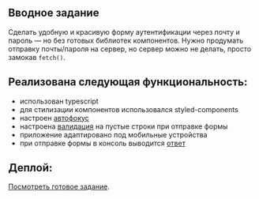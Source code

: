 ## Вводное задание

Сделать удобную и красивую форму аутентификации через почту и пароль — но без готовых библиотек компонентов. Нужно продумать отправку почты/пароля на сервер, но сервер можно не делать, просто замокав `fetch()`.

## Реализована следующая функциональность:

- использован typescript
- для стилизации компонентов использовался styled-components
- настроен [автофокус](https://github.com/levenders/Y_LAB-React-intensive/blob/main/src/components/Form/Form.tsx#L31)
- настроена [валидация](https://github.com/levenders/Y_LAB-React-intensive/blob/main/src/components/Validation/Validation.tsx) на пустые строки при отправке формы
- приложение адаптировано под мобильные устройства
- при отправке формы в консоль выводится [ответ](https://github.com/levenders/Y_LAB-React-intensive/blob/main/src/api/Api.ts#L12)

## Деплой:

[Посмотреть готовое задание](https://levenders.github.io/Y_LAB-React-intensive/).
